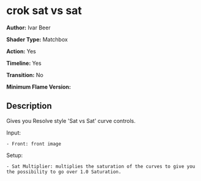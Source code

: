 # crok sat vs sat

**Author:** Ivar Beer

**Shader Type:** Matchbox

**Action:** Yes

**Timeline:** Yes

**Transition:** No

**Minimum Flame Version:** 


## Description
Gives you Resolve style 'Sat vs Sat' curve controls.

Input:

    - Front: front image

Setup:

    - Sat Multiplier: multiplies the saturation of the curves to give you the possibility to go over 1.0 Saturation.
